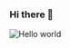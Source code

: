 ### Hi there 👋

<!--
**Lequocluan/Lequocluan** is a ✨ _special_ ✨ repository because its `README.md` (this file) appears on your GitHub profile.

Here are some ideas to get you started:

- 🔭 I’m currently working on ...
- 🌱 I’m currently learning ...
- 👯 I’m looking to collaborate on ...
- 🤔 I’m looking for help with ...
- 💬 Ask me about ...
- 📫 How to reach me: ...
- 😄 Pronouns: ...
- ⚡ Fun fact: ...

[![Facebook](https://img.shields.io/badge/Facebook-%231877F2.svg?logo=Facebook&logoColor=white)](https://www.facebook.com/quocluan.le.92) 
-->

<img src="https://raw.githubusercontent.com/sagar-viradiya/sagar-viradiya/master/resources/banner.png" alt="Hello world">

